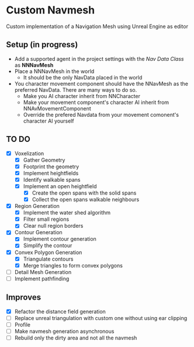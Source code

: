 ﻿# Custom Navmesh
Custom implementation of a Navigation Mesh using Unreal Engine as editor


## Setup (in progress)

- Add a supported agent in the project settings with the *Nav Data Class* as **NNNavMesh**
- Place a NNNavMesh in the world
  - It should be the only NavData placed in the world
- You character movement component should have the NNavMesh as the preferred NavData. There are many ways to do so.
  - Make you AI character inherit from NNCharacter
  - Make your movement component's character AI inherit from NNAvMovementComponent
  - Override the prefered Navdata from your movement comonent's character AI yourself

## TO DO
- [X] Voxelization
  - [X] Gather Geometry
  - [X] Footprint the geometry
  - [X] Implement heightfields
  - [X] Identify walkable spans
  - [X] Implement an open heightfield
    - [X] Create the open spans with the solid spans
    - [X] Collect the open spans walkable neighbours
- [X] Region Generation
  - [X] Implement the water shed algorithm
  - [X] Filter small regions
  - [X] Clear null region borders
- [X] Contour Generation
  - [X] Implement contour generation
  - [X] Simplify the contour
- [X] Convex Polygon Generation
  - [X] Triangulate contours
  - [X] Merge triangles to form convex polygons
- [ ] Detail Mesh Generation
- [ ] Implement pathfinding

## Improves
- [X] Refactor the distance field generation
- [ ] Replace unreal triangulation with custom one without using ear clipping
- [ ] Profile
- [ ] Make navmesh generation asynchronous
- [ ] Rebuild only the dirty area and not all the navmesh

